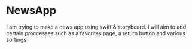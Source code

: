 # NewsApp
I am trying to make a news app using swift &amp; storyboard. 
I will aim to add certain proccesses such as a favorites page, a return button and various sortings

